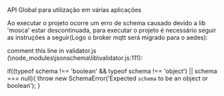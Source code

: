 API Global para utilização em várias aplicações


Ao executar o projeto ocorre um erro de schema causado devido a lib 'mosca' estar descontinuada, para executar o projeto é necessário seguir as instruções a seguir(Logo o broker mqtt será migrado para o aedes):

comment this line in validator.js (\node_modules\jsonschema\lib\validator.js:111):

if((typeof schema !== 'boolean' && typeof schema !== 'object') || schema === null){
     throw new SchemaError('Expected `schema` to be an object or boolean');
}

